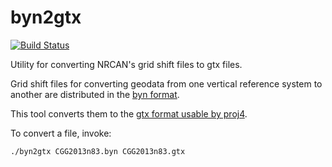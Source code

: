 byn2gtx
=======

[![Build Status](https://travis-ci.org/rskelly/byn2gtx.svg?branch=master)](https://travis-ci.org/rskelly/byn2gtx)

Utility for converting NRCAN's grid shift files to gtx files.

Grid shift files for converting geodata from one vertical reference system to another are distributed in the [byn format](http://www.nrcan.gc.ca/earth-sciences/geomatics/geodetic-reference-systems/9054). 

This tool converts them to the [gtx format usable by proj4](https://trac.osgeo.org/proj/wiki/VerticalDatums).

To convert a file, invoke:

    ./byn2gtx CGG2013n83.byn CGG2013n83.gtx



